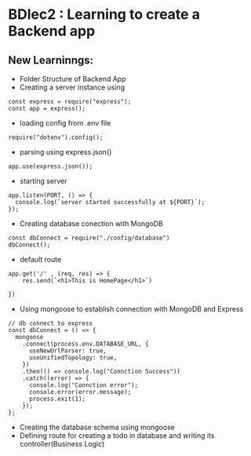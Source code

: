 # BDlec2 : Learning to create a Backend app

## New Learninngs:

- Folder Structure of Backend App
- Creating a server instance using

```
const express = require("express");
const app = express();
```

- loading config from .env file

```
require("dotenv").config();
```

- parsing using express.json()

```
app.use(express.json());
```

- starting server

```
app.listen(PORT, () => {
  console.log(`server started successfully at ${PORT}`);
});
```

- Creating database conection with MongoDB

```
const dbConnect = require("./config/database")
dbConnect();
```

- default route

```
app.get('/' , (req, res) => {
    res.send(`<h1>This is HomePage</h1>`)

})
```

- Using mongoose to establish connection with MongoDB and Express

```
// db connect to express
const dbConnect = () => {
  mongoose
    .connect(process.env.DATABASE_URL, {
      useNewUrlParser: true,
      useUnifiedTopology: true,
    })
    .then(() => console.log("Connction Success"))
    .catch((error) => {
      console.log("Connction error");
      console.error(error.message);
      process.exit(1);
    });
};

```

- Creating the database schema using mongoose
- Defining route for creating a todo in database and writing its controller(Business Logic)
